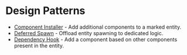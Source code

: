 # Design Patterns

- [Component Installer](./patterns/component_installer/README.md) - Add additional components to a marked entity.
- [Deferred Spawn](./patterns/deferred_spawn/README.md) - Offload entity spawning to dedicated logic.
- [Dependency Hook](./patterns/dependency_hook/README.md) - Add a component based on other components present in the entity.

<!-- * [Pattern name](pattern README path) - Short description -->

